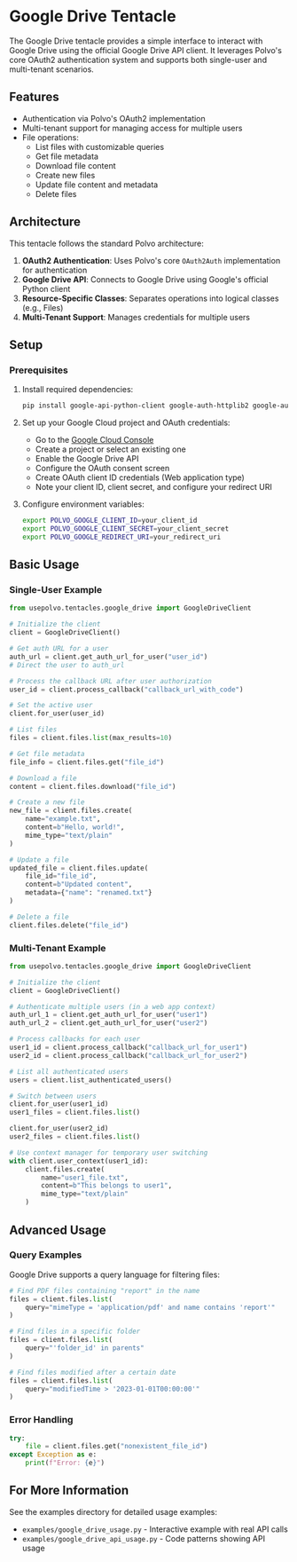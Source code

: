 # Google Drive Tentacle

The Google Drive tentacle provides a simple interface to interact with Google Drive using the official Google Drive API client. It leverages Polvo's core OAuth2 authentication system and supports both single-user and multi-tenant scenarios.

## Features

- Authentication via Polvo's OAuth2 implementation
- Multi-tenant support for managing access for multiple users
- File operations:
  - List files with customizable queries
  - Get file metadata
  - Download file content
  - Create new files
  - Update file content and metadata
  - Delete files

## Architecture

This tentacle follows the standard Polvo architecture:

1. **OAuth2 Authentication**: Uses Polvo's core `OAuth2Auth` implementation for authentication
2. **Google Drive API**: Connects to Google Drive using Google's official Python client
3. **Resource-Specific Classes**: Separates operations into logical classes (e.g., Files)
4. **Multi-Tenant Support**: Manages credentials for multiple users

## Setup

### Prerequisites

1. Install required dependencies:

   ```bash
   pip install google-api-python-client google-auth-httplib2 google-auth-oauthlib
   ```

2. Set up your Google Cloud project and OAuth credentials:

   - Go to the [Google Cloud Console](https://console.cloud.google.com/)
   - Create a project or select an existing one
   - Enable the Google Drive API
   - Configure the OAuth consent screen
   - Create OAuth client ID credentials (Web application type)
   - Note your client ID, client secret, and configure your redirect URI

3. Configure environment variables:
   ```bash
   export POLVO_GOOGLE_CLIENT_ID=your_client_id
   export POLVO_GOOGLE_CLIENT_SECRET=your_client_secret
   export POLVO_GOOGLE_REDIRECT_URI=your_redirect_uri
   ```

## Basic Usage

### Single-User Example

```python
from usepolvo.tentacles.google_drive import GoogleDriveClient

# Initialize the client
client = GoogleDriveClient()

# Get auth URL for a user
auth_url = client.get_auth_url_for_user("user_id")
# Direct the user to auth_url

# Process the callback URL after user authorization
user_id = client.process_callback("callback_url_with_code")

# Set the active user
client.for_user(user_id)

# List files
files = client.files.list(max_results=10)

# Get file metadata
file_info = client.files.get("file_id")

# Download a file
content = client.files.download("file_id")

# Create a new file
new_file = client.files.create(
    name="example.txt",
    content=b"Hello, world!",
    mime_type="text/plain"
)

# Update a file
updated_file = client.files.update(
    file_id="file_id",
    content=b"Updated content",
    metadata={"name": "renamed.txt"}
)

# Delete a file
client.files.delete("file_id")
```

### Multi-Tenant Example

```python
from usepolvo.tentacles.google_drive import GoogleDriveClient

# Initialize the client
client = GoogleDriveClient()

# Authenticate multiple users (in a web app context)
auth_url_1 = client.get_auth_url_for_user("user1")
auth_url_2 = client.get_auth_url_for_user("user2")

# Process callbacks for each user
user1_id = client.process_callback("callback_url_for_user1")
user2_id = client.process_callback("callback_url_for_user2")

# List all authenticated users
users = client.list_authenticated_users()

# Switch between users
client.for_user(user1_id)
user1_files = client.files.list()

client.for_user(user2_id)
user2_files = client.files.list()

# Use context manager for temporary user switching
with client.user_context(user1_id):
    client.files.create(
        name="user1_file.txt",
        content=b"This belongs to user1",
        mime_type="text/plain"
    )
```

## Advanced Usage

### Query Examples

Google Drive supports a query language for filtering files:

```python
# Find PDF files containing "report" in the name
files = client.files.list(
    query="mimeType = 'application/pdf' and name contains 'report'"
)

# Find files in a specific folder
files = client.files.list(
    query="'folder_id' in parents"
)

# Find files modified after a certain date
files = client.files.list(
    query="modifiedTime > '2023-01-01T00:00:00'"
)
```

### Error Handling

```python
try:
    file = client.files.get("nonexistent_file_id")
except Exception as e:
    print(f"Error: {e}")
```

## For More Information

See the examples directory for detailed usage examples:

- `examples/google_drive_usage.py` - Interactive example with real API calls
- `examples/google_drive_api_usage.py` - Code patterns showing API usage
